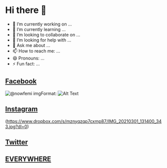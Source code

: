 # Hi there 👋



- 🔭 I’m currently working on ...
- 🌱 I’m currently learning ...
- 👯 I’m looking to collaborate on ...
- 🤔 I’m looking for help with ...
- 💬 Ask me about ...
- 📫 How to reach me: ...
- 😄 Pronouns: ...
- ⚡ Fun fact: ...

## [Facebook](http://facebook.com/nowfe.mi)
![@nowfemi img](https://www.dropbox.com/s/am8z2qfr8vgacnk/IMG_20210116_174754_665.jpg?dl=0)Format: ![Alt Text](url)


## [Instagram](http://instagram.com/nowfemi)
(https://www.dropbox.com/s/mznyqzqp7cxmp87/IMG_20210301_131400_343.jpg?dl=0)



## [Twitter](http://twitter.com/nowfemi)




## [EVERYWHERE](http://nowfemi.github.io)



